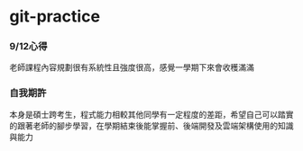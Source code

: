 # git-practice
### **9/12心得**
老師課程內容規劃很有系統性且強度很高，感覺一學期下來會收穫滿滿

### **自我期許**
本身是碩士跨考生，程式能力相較其他同學有一定程度的差距，希望自己可以踏實的跟著老師的腳步學習，在學期結束後能掌握前、後端開發及雲端架構使用的知識與能力 
